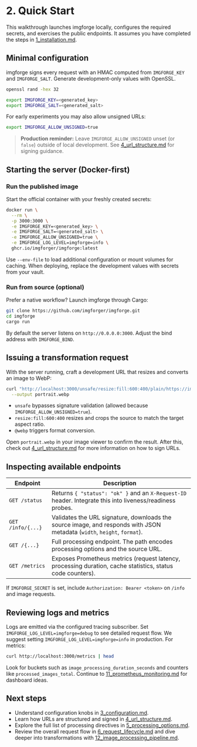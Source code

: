 # 2. Quick Start

This walkthrough launches imgforge locally, configures the required secrets, and exercises the public endpoints. It assumes you have completed the steps in [1_installation.md](1_installation.md).

## Minimal configuration

imgforge signs every request with an HMAC computed from `IMGFORGE_KEY` and `IMGFORGE_SALT`. Generate development-only values with OpenSSL.

  ```bash
  openssl rand -hex 32
  ```

```bash
export IMGFORGE_KEY=<generated_key>
export IMGFORGE_SALT=<generated_salt>
```

For early experiments you may also allow unsigned URLs:

```bash
export IMGFORGE_ALLOW_UNSIGNED=true
```

> **Production reminder:** Leave `IMGFORGE_ALLOW_UNSIGNED` unset (or `false`) outside of local development. See [4_url_structure.md](4_url_structure.md) for signing guidance.

## Starting the server (Docker-first)

### Run the published image

Start the official container with your freshly created secrets:

```bash
docker run \
  --rm \
  -p 3000:3000 \
  -e IMGFORGE_KEY=<generated_key> \
  -e IMGFORGE_SALT=<generated_salt> \
  -e IMGFORGE_ALLOW_UNSIGNED=true \
  -e IMGFORGE_LOG_LEVEL=imgforge=info \
  ghcr.io/imgforger/imgforge:latest
```

Use `--env-file` to load additional configuration or mount volumes for caching. When deploying, replace the development values with secrets from your vault.

### Run from source (optional)

Prefer a native workflow? Launch imgforge through Cargo:

```bash
git clone https://github.com/imgforger/imgforge.git
cd imgforge
cargo run
```

By default the server listens on `http://0.0.0.0:3000`. Adjust the bind address with `IMGFORGE_BIND`.

## Issuing a transformation request

With the server running, craft a development URL that resizes and converts an image to WebP:

```bash
curl "http://localhost:3000/unsafe/resize:fill:600:400/plain/https://images.unsplash.com/photo-1529626455594-4ff0802cfb7e@webp" \
  --output portrait.webp
```

- `unsafe` bypasses signature validation (allowed because `IMGFORGE_ALLOW_UNSIGNED=true`).
- `resize:fill:600:400` resizes and crops the source to match the target aspect ratio.
- `@webp` triggers format conversion.

Open `portrait.webp` in your image viewer to confirm the result. After this, check out [4_url_structure.md](4_url_structure.md) for more information on how to sign URLs.

## Inspecting available endpoints

| Endpoint          | Description                                                                                                             |
|-------------------|-------------------------------------------------------------------------------------------------------------------------|
| `GET /status`     | Returns `{ "status": "ok" }` and an `X-Request-ID` header. Integrate this into liveness/readiness probes.               |
| `GET /info/{...}` | Validates the URL signature, downloads the source image, and responds with JSON metadata (`width`, `height`, `format`). |
| `GET /{...}`      | Full processing endpoint. The path encodes processing options and the source URL.                                       |
| `GET /metrics`    | Exposes Prometheus metrics (request latency, processing duration, cache statistics, status code counters).              |

If `IMGFORGE_SECRET` is set, include `Authorization: Bearer <token>` on `/info` and image requests.

## Reviewing logs and metrics

Logs are emitted via the configured tracing subscriber. Set `IMGFORGE_LOG_LEVEL=imgforge=debug` to see detailed request flow. We suggest setting `IMGFORGE_LOG_LEVEL=imgforge=info` in production. For metrics:

```bash
curl http://localhost:3000/metrics | head
```

Look for buckets such as `image_processing_duration_seconds` and counters like `processed_images_total`. Continue to [11_prometheus_monitoring.md](11_prometheus_monitoring.md) for dashboard ideas.

## Next steps

- Understand configuration knobs in [3_configuration.md](3_configuration.md).
- Learn how URLs are structured and signed in [4_url_structure.md](4_url_structure.md).
- Explore the full list of processing directives in [5_processing_options.md](5_processing_options.md).
- Review the overall request flow in [6_request_lifecycle.md](6_request_lifecycle.md) and dive deeper into transformations with [12_image_processing_pipeline.md](12_image_processing_pipeline.md).
